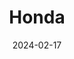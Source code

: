---
date: 2024-02-17
title: 'Honda'
description: 'Honda de México is the main site for Honda and Acura brand cars in Mexico'
image: '/images/content/projects/honda-de-mexico.png'
---